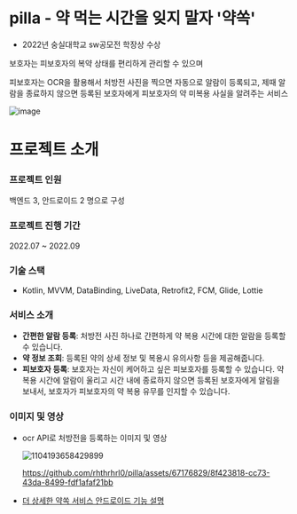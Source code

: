 # pilla - 약 먹는 시간을 잊지 말자 '약쏙'
- 2022년 숭실대학교 sw공모전 학장상 수상

보호자는 피보호자의 복약 상태를 편리하게 관리할 수 있으며

피보호자는 OCR을 활용해서 처방전 사진을 찍으면 자동으로 알람이 등록되고, 
제때 알람을 종료하지 않으면 등록된 보호자에게 피보호자의 약 미복용 사실을 알려주는 서비스


![image](https://github.com/rhthrhrl0/pilla/assets/67176829/3e090d6c-6164-4472-976c-de9f0e08930b)


# 프로젝트 소개
### 프로젝트 인원
백엔드 3, 안드로이드 2 명으로 구성

### 프로젝트 진행 기간
2022.07 ~ 2022.09

### 기술 스택
- Kotlin, MVVM, DataBinding, LiveData, Retrofit2, FCM, Glide, Lottie

### 서비스 소개
- **간편한 알람 등록**: 처방전 사진 하나로 간편하게 약 복용 시간에 대한 알람을 등록할 수 있습니다.
- **약 정보 조회**: 등록된 약의 상세 정보 및 복용시 유의사항 등을 제공해줍니다. 
- **피보호자 등록**: 보호자는 자신이 케어하고 싶은 피보호자를 등록할 수 있습니다. 약 복용 시간에 알람이 울리고 시간 내에 종료하지 않으면 등록된 보호자에게 알림을 보내서, 보호자가 피보호자의 약 복용 유무를 인지할 수 있습니다.

### 이미지 및 영상
- ocr API로 처방전을 등록하는 이미지 및 영상
  
  ![1104193658429899](https://github.com/rhthrhrl0/pilla/assets/67176829/e71f87bf-60a3-4733-b8c4-661d6742dcf3)

  https://github.com/rhthrhrl0/pilla/assets/67176829/8f423818-cc73-43da-8499-fdf1afaf21bb

- [더 상세한 약쏙 서비스 안드로이드 기능 설명](https://giant-cloche-9c9.notion.site/fb1c277c419f488fa5f9b029e82389bf?pvs=4)
